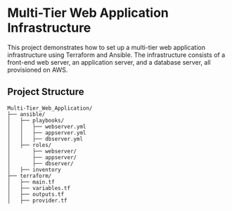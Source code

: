 # Multi-Tier Web Application Infrastructure

This project demonstrates how to set up a multi-tier web application infrastructure using Terraform and Ansible. The infrastructure consists of a front-end web server, an application server, and a database server, all provisioned on AWS.

## Project Structure

```plaintext
Multi-Tier_Web_Application/
├── ansible/
│   ├── playbooks/
│   │   ├── webserver.yml
│   │   ├── appserver.yml
│   │   ├── dbserver.yml
│   ├── roles/
│       ├── webserver/
│       ├── appserver/
│       ├── dbserver/
│   ├── inventory
├── terraform/
│   ├── main.tf
│   ├── variables.tf
│   ├── outputs.tf
│   ├── provider.tf

